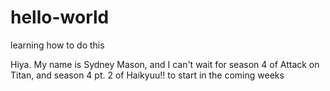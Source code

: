# hello-world
learning how to do this

Hiya.  My name is Sydney Mason, and I can't wait for season 4 of Attack on Titan, 
and season 4 pt. 2 of Haikyuu!! to start in the coming weeks

